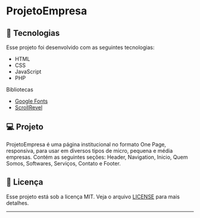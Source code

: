 # ProjetoEmpresa

## 🚀 Tecnologias

Esse projeto foi desenvolvido com as seguintes tecnologias:

- HTML
- CSS
- JavaScript
- PHP

Bibliotecas

- [Google Fonts](https://fonts.google.com/)
- [ScrollRevel](https://scrollrevealjs.org)

## 💻 Projeto

ProjetoEmpresa é uma página institucional no formato One Page, responsiva, para usar em diversos tipos de micro, pequena e média empresas. Contém as seguintes seções: Header, Navigation, Inicio, Quem Somos, Softwares, Serviços, Contato e Footer.

## 📝 Licença

Esse projeto está sob a licença MIT. Veja o arquivo [LICENSE](LICENSE) para mais detalhes.

---
